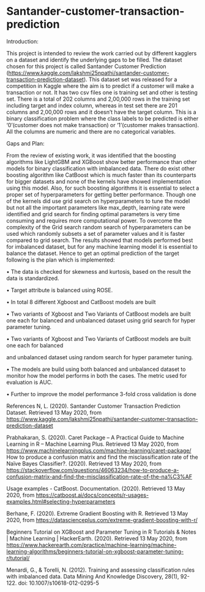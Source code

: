# Santander-customer-transaction-prediction
Introduction:

This project is intended to review the work carried out by different kagglers on a dataset and identify the underlying gaps to be filled. The dataset chosen for this project is called Santander Customer Prediction (https://www.kaggle.com/lakshmi25npathi/santander-customer-transaction-prediction-dataset). This dataset set was released for a competition in Kaggle where the aim is to predict if a customer will make a transaction or not. It has two csv files one is training set and other is testing set. There is a total of 202 columns and 2,00,000 rows in the training set including target and index column, whereas in test set there are 201 columns and 2,00,000 rows and it doesn’t  have the target column. This is a binary classification problem where the class labels to be predicted is either ‘0’(customer does not make transaction) or ‘1’(customer makes transaction). All the columns are numeric and there are no categorical variables. 

Gaps and Plan:

From the review of existing work, it was identified that the boosting algorithms like LightGBM and XGBoost show better performance than other models for binary classification with imbalanced data. There do exist other boosting algorithm like CatBoost which is much faster than its counterparts for bigger datasets and none of the kernels have showed implementation using this model. Also, for such boosting algorithms it is essential to select a proper set of hyperparameters for getting better performance. Though one of the kernels did use grid search on hyperparameters to tune the model but not all the important parameters like max_depth, learning rate were identified and grid search for finding optimal parameters is very time consuming and requires more computational power. To overcome the complexity of the Grid search random search of hyperparameters can be used which randomly subsets a set of parameter values and it is faster compared to grid search. The results showed that models performed best for imbalanced dataset, but for any machine learning model it is essential to balance the dataset. Hence to get an optimal prediction of the target following is the plan which is implemented:

•	The data is checked for skewness and kurtosis, based on the result the data is standardized.

•	Target attribute is balanced using ROSE.

•	In total 8 different Xgboost and CatBoost models are built 

•	Two variants of Xgboost and Two Variants of CatBoost models are built one each for balanced and unbalanced dataset using grid search for hyper parameter tuning.

•	Two variants of Xgboost and Two Variants of CatBoost models are built one each for balanced 

and unbalanced dataset using random search for hyper parameter tuning.

•	The models are build using both balanced and unbalanced dataset to monitor how the model performs in both the cases. The metric used for evaluation is AUC. 

•	Further to improve the model performance 3-fold cross validation is done

References 
N, L. (2020). Santander Customer Transaction Prediction Dataset. Retrieved 13 May 2020, from https://www.kaggle.com/lakshmi25npathi/santander-customer-transaction-prediction-dataset

Prabhakaran, S. (2020). Caret Package – A Practical Guide to Machine Learning in R – Machine Learning Plus. Retrieved 13 May 2020, from https://www.machinelearningplus.com/machine-learning/caret-package/ 
How to produce a confusion matrix and find the misclassification rate of the Naïve Bayes Classifier?. (2020). Retrieved 13 May 2020, from https://stackoverflow.com/questions/46063234/how-to-produce-a-confusion-matrix-and-find-the-misclassification-rate-of-the-na%C3%AF 

Usage examples - CatBoost. Documentation. (2020). Retrieved 13 May 2020, from https://catboost.ai/docs/concepts/r-usages-examples.html#selecting-hyperparameters 

Berhane, F. (2020). Extreme Gradient Boosting with R. Retrieved 13 May 2020, from https://datascienceplus.com/extreme-gradient-boosting-with-r/

Beginners Tutorial on XGBoost and Parameter Tuning in R Tutorials & Notes | Machine Learning | HackerEarth. (2020). Retrieved 13 May 2020, from https://www.hackerearth.com/practice/machine-learning/machine-learning-algorithms/beginners-tutorial-on-xgboost-parameter-tuning-r/tutorial/

Menardi, G., & Torelli, N. (2012). Training and assessing classification rules with imbalanced data. Data Mining And Knowledge Discovery, 28(1), 92-122. doi: 10.1007/s10618-012-0295-5


